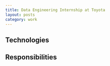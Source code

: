 ```yaml
---
title: Data Engineering Internship at Toyota
layout: posts
category: work
---
```


## Technologies

## Responsibilities
